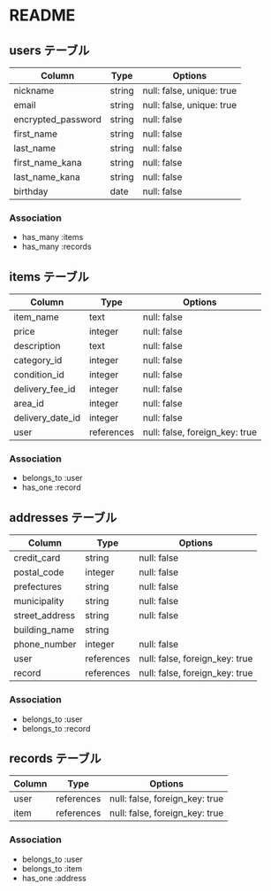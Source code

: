# README

## users テーブル

| Column             | Type    | Options                   |
| ------------------ | ------- | ------------------------- |
| nickname           | string  | null: false, unique: true |
| email              | string  | null: false, unique: true |
| encrypted_password | string  | null: false               |
| first_name         | string  | null: false               |
| last_name          | string  | null: false               |
| first_name_kana    | string  | null: false               |
| last_name_kana     | string  | null: false               |
| birthday           | date    | null: false               |

### Association
- has_many :items
- has_many :records



## items テーブル

| Column           | Type       | Options                        |
| ---------------- | ---------- | ------------------------------ |
| item_name        | text       | null: false                    |
| price            | integer    | null: false                    |
| description      | text       | null: false                    |
| category_id      | integer    | null: false                    |
| condition_id     | integer    | null: false                    |
| delivery_fee_id  | integer    | null: false                    |
| area_id          | integer    | null: false                    |
| delivery_date_id | integer    | null: false                    |
| user             | references | null: false, foreign_key: true |

### Association
- belongs_to :user
- has_one :record



## addresses テーブル

| Column          | Type       | Options                        |
| --------------- | ---------- | ------------------------------ |
| credit_card     | string     | null: false                    |
| postal_code     | integer    | null: false                    |
| prefectures     | string     | null: false                    |
| municipality    | string     | null: false                    |
| street_address  | string     | null: false                    |
| building_name   | string     |                                |
| phone_number    | integer    | null: false                    |
| user            | references | null: false, foreign_key: true |
| record          | references | null: false, foreign_key: true |

### Association
- belongs_to :user
- belongs_to :record



## records テーブル

| Column  | Type       | Options                        |
| ------- | ---------- | ------------------------------ |
| user    | references | null: false, foreign_key: true |
| item    | references | null: false, foreign_key: true |

### Association
- belongs_to :user
- belongs_to :item
- has_one :address
